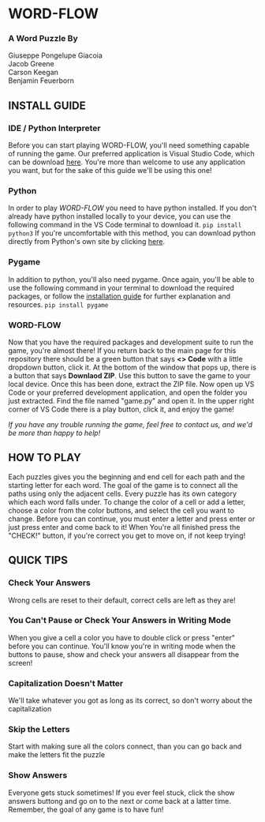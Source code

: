 # WORD-FLOW
### A Word Puzzle By  
Giuseppe Pongelupe Giacoia  
Jacob Greene  
Carson Keegan  
Benjamin Feuerborn  

## INSTALL GUIDE
### IDE / Python Interpreter
Before you can start playing WORD-FLOW, you'll need something capable of running the game. Our preferred application is Visual Studio Code, which can be download [here](https://code.visualstudio.com/download). You're more than welcome to use any application you want, but for the sake of this guide we'll be using this one!


### Python
In order to play *WORD-FLOW* you need to have python installed. If you don't already have python installed locally to your device, you can use the following command in the VS Code terminal to download it.
``` pip install python3 ```
If you're uncomfortable with this method, you can download python directly from Python's own site by clicking [here](https://www.python.org/).
  
  
### Pygame
In addition to python, you'll also need pygame. Once again, you'll be able to use the following command in your terminal to download the required packages, or follow the [installation guide](https://www.pygame.org/wiki/GettingStarted) for further explanation and resources.
``` pip install pygame ```


### WORD-FLOW
Now that you have the required packages and development suite to run the game, you're almost there! If you return back to the main page for this repository there should be a green button that says **<> Code** with a little dropdown button, click it. At the bottom of the window that pops up, there is a button that says **Downlaod ZIP**. Use this button to save the game to your local device. Once this has been done, extract the ZIP file. Now open up VS Code or your preferred development application, and open the folder you just extracted. Find the file named "game.py" and open it. In the upper right corner of VS Code there is a play button, click it, and enjoy the game!

*If you have any trouble running the game, feel free to contact us, and we'd be more than happy to help!*


## HOW TO PLAY
Each puzzles gives you the beginning and end cell for each path and the starting letter for each word. The goal of the game is to connect all the paths using only the adjacent cells. Every puzzle has its own category which each word falls under. To change the color of a cell or add a letter, choose a color from the color buttons, and select the cell you want to change. Before you can continue, you must enter a letter and press enter or just press enter and come back to it! When You're all finished press the "CHECK!" button, if you're correct you get to move on, if not keep trying!

## QUICK TIPS
### Check Your Answers
Wrong cells are reset to their default, correct cells are left as they are!
  
### You Can't Pause or Check Your Answers in Writing Mode
When you give a cell a color you have to double click or press "enter" before you can continue. You'll know you're in writing mode when the buttons to pause, show and check your answers all disappear from the screen!
  
### Capitalization Doesn't Matter
We'll take whatever you got as long as its correct, so don't worry about the capitalization

### Skip the Letters
Start with making sure all the colors connect, than you can go back and make the letters fit the puzzle

### Show Answers
Everyone gets stuck sometimes! If you ever feel stuck, click the show answers buttong and go on to the next or come back at a latter time. Remember, the goal of any game is to have fun!
